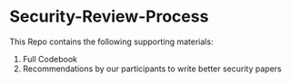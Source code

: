 # Security-Review-Process

This Repo contains the following supporting materials:
1. Full Codebook
2. Recommendations by our participants to write better security papers
 
